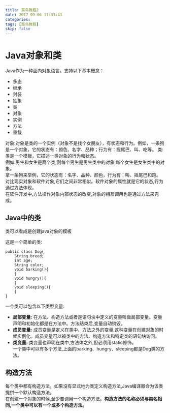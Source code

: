 ```yaml
---
title: 菜鸟教程2
date: 2017-09-06 11:33:43
categories:
tags: [菜鸟教程]
skip: false
---
```

# Java对象和类
Java作为一种面向对象语言。支持以下基本概念：
* 多态
* 继承
* 封装
* 抽象
* 类
* 对象
* 实例
* 方法
* 重载

对象:对象是类的一个实例（对象不是找个女朋友），有状态和行为。例如，一条狗是一个对象，它的状态有：颜色、名字、品种；行为有：摇尾巴、叫、吃等。
类: 类是一个模板，它描述一类对象的行为和状态。  
例如:男生和女生是两个类,则每个男生是男生类中的对象,每个女生是女生类中的对象。  
拿一条狗来举例，它的状态有：名字、品种、颜色，行为有：叫、摇尾巴和跑。
对比现实对象和软件对象,它们之间非常相似。软件对象的属性就是它的状态,行为通过方法体现。  
在软件开发中,方法操作对象内部状态的改变,对象的相互调用也是通过方法来完成。

## Java中的类
类可以看成是创建java对象的模板  

这是一个简单的类:
```
public class Dog{
    String breed;
    int age;
    String color;
    void barking(){
    }
    void hungry(){
    }
    void sleeping(){
    }
}
```
一个类可以包含以下类型变量:
* **局部变量:** 在方法、构造方法或者是语句块中定义的变量叫做局部变量。变量声明和初始化都是在方法中。方法结束后,变量自动销毁。
* **成员变量:** 成员变量是定义在类中、方法之外的变量,这种变量在创建对象的时候实例化。成员变量可以被类中的方法、构造方法和特定类的语句块访问。
* **类变量:**  类变量也声明在类中,方法体之外,但必须用static修饰。   
一个类中可以有多个方法,上面的barking、hungry、sleeping都是Dog类的方法。


## 构造方法
每个类中都有构造方法。如果没有显式地为类定义构造方法,Java编译器会为该类提供一个默认构造方法。  
在创建一个对象的时候,至少要调用一个构造方法。**构造方法的名称必须与类名相同,一个类中可以有一个或多个构造方法。**  


## 
